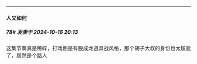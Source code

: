 ﻿
*****

####  人又如何  
##### 78#       发表于 2024-10-16 20:13

这集节奏真是稀碎，打戏倒是有股成龙道具战风格，那个胡子大叔的身份也太尴尬了，居然是个路人


